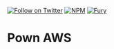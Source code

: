 [![Follow on Twitter](https://img.shields.io/twitter/follow/pownjs.svg?logo=twitter)](https://twitter.com/pownjs)
[![NPM](https://img.shields.io/npm/v/@pown/aws.svg)](https://www.npmjs.com/package/@pown/aws)
[![Fury](https://img.shields.io/badge/version-2x%20Fury-red.svg)](https://github.com/pownjs/lobby)

# Pown AWS
